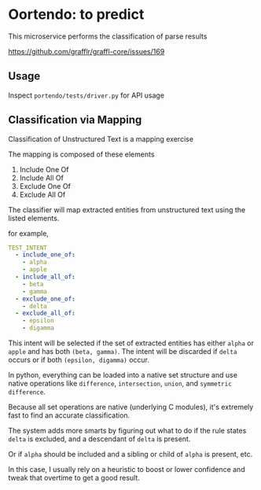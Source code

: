 # Oortendo: to predict
This microservice performs the classification of parse results

https://github.com/grafflr/graffl-core/issues/169


## Usage
Inspect `portendo/tests/driver.py` for API usage



## Classification via Mapping
Classification of Unstructured Text is a mapping exercise

The mapping is composed of these elements
1. Include One Of
2. Include All Of
3. Exclude One Of
4. Exclude All Of

The classifier will map extracted entities from unstructured text using the listed elements.

for example,

```yaml
TEST_INTENT
  - include_one_of:
    - alpha
    - apple
  - include_all_of:
    - beta
    - gamma
  - exclude_one_of:
    - delta
  - exclude_all_of:
    - epsilon
    - digamma
```

This intent will be selected if the set of extracted entities has either `alpha` or `apple` and has both `(beta, gamma)`. The intent will be discarded if `delta` occurs or if both `(epsilon, digamma)` occur.

In python, everything can be loaded into a native set structure and use native operations like `difference`, `intersection`, `union`, and `symmetric difference`. 

Because all set operations are native (underlying C modules), it's extremely fast to find an accurate classification.

The system adds more smarts by figuring out what to do if the rule states `delta` is excluded, and a descendant of `delta` is present. 

Or if `alpha` should be included and a sibling or child of `alpha` is present, etc. 

In this case, I usually rely on a heuristic to boost or lower confidence and tweak that overtime to get a good result.